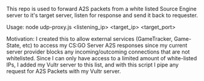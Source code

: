This repo is used to forward A2S packets from a white listed Source Engine server to it's target server, listen for response and send it back to requester.

Usage: node udp-proxy.js <listening_ip> <target_ip> <target_port>

Motivation: I created this to allow external services (GameTracker, Game-State, etc) to access my CS:GO Server A2S responses since my current server provider blocks any incoming/outcoming connections that are not whitelisted.
Since I can only have access to a limited amount of white-listed IPs, I added my Vultr server to this list, and with this script I pipe any request for A2S Packets with my Vultr server.